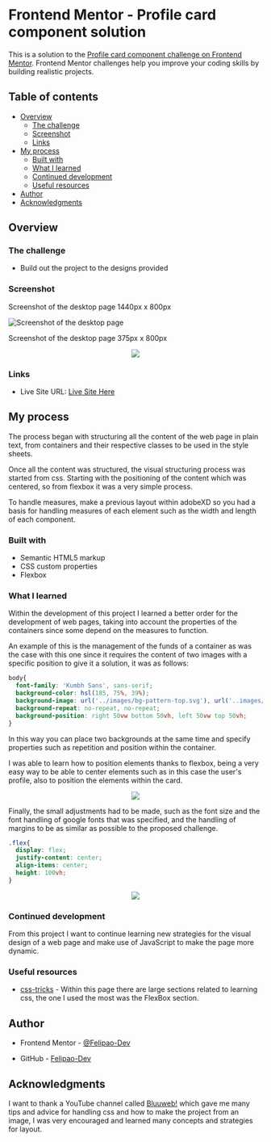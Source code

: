 # Frontend Mentor - Profile card component solution

This is a solution to the [Profile card component challenge on Frontend Mentor](https://www.frontendmentor.io/challenges/profile-card-component-cfArpWshJ). Frontend Mentor challenges help you improve your coding skills by building realistic projects. 

## Table of contents

- [Overview](#overview)
  - [The challenge](#the-challenge)
  - [Screenshot](#screenshot)
  - [Links](#links)
- [My process](#my-process)
  - [Built with](#built-with)
  - [What I learned](#what-i-learned)
  - [Continued development](#continued-development)
  - [Useful resources](#useful-resources)
- [Author](#author)
- [Acknowledgments](#acknowledgments)

## Overview

### The challenge

- Build out the project to the designs provided

### Screenshot

Screenshot of the desktop page 1440px x 800px 

![Screenshot of the desktop page](./screenshots/screenshotDesktop.jpeg)

Screenshot of the desktop page 375px x 800px 

<p align="center">
  <img  src="./screenshots/screenshotPhone.jpeg">
</p>

### Links

- Live Site URL: [Live Site Here](https://profilecardcomponent-felipaodev.netlify.app/)

## My process

The process began with structuring all the content of the web page in plain text, from containers and their respective classes to be used in the style sheets.

Once all the content was structured, the visual structuring process was started from css. Starting with the positioning of the content which was centered, so from flexbox it was a very simple process.

To handle measures, make a previous layout within adobeXD so you had a basis for handling measures of each element such as the width and length of each component.

### Built with

- Semantic HTML5 markup
- CSS custom properties
- Flexbox

### What I learned

Within the development of this project I learned a better order for the development of web pages, taking into account the properties of the containers since some depend on the measures to function.

An example of this is the management of the funds of a container as was the case with this one since it requires the content of two images with a specific position to give it a solution, it was as follows:

```css
body{
  font-family: 'Kumbh Sans', sans-serif;
  background-color: hsl(185, 75%, 39%);
  background-image: url('../images/bg-pattern-top.svg'), url('..images/bg-pattern-bottom.svg');
  background-repeat: no-repeat, no-repeat;
  background-position: right 50vw bottom 50vh, left 50vw top 50vh;
}
```
In this way you can place two backgrounds at the same time and specify properties such as repetition and position within the container.

I was able to learn how to position elements thanks to flexbox, being a very easy way to be able to center elements such as in this case the user's profile, also to position the elements within the card.

<p align="center">
  <img  src="./screenshots/AdobeXD.PNG">
</p>

Finally, the small adjustments had to be made, such as the font size and the font handling of google fonts that was specified, and the handling of margins to be as similar as possible to the proposed challenge.

```css
.flex{
  display: flex;
  justify-content: center;
  align-items: center;
  height: 100vh;
}
```
<p align="center">
  <img  src="./screenshots/card.jpeg">
</p>


### Continued development

From this project I want to continue learning new strategies for the visual design of a web page and make use of JavaScript to make the page more dynamic.

### Useful resources

- [css-tricks](https://css-tricks.com/) - Within this page there are large sections related to learning css, the one I used the most was the FlexBox section. 

## Author

- Frontend Mentor - [@Felipao-Dev](https://www.frontendmentor.io/profile/Felipao-Dev)

- GitHub - [Felipao-Dev](https://github.com/Felipao-Dev)

## Acknowledgments

I want to thank a YouTube channel called [Bluuweb!](https://www.youtube.com/channel/UCH7IANkyEcsVW_y1IlpkamQ) which gave me many tips and advice for handling css and how to make the project from an image, I was very encouraged and learned many concepts and strategies for layout.
